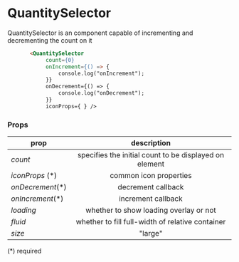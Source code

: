 # QuantitySelector

QuantitySelector is an component capable of incrementing and decrementing the count on it

```html
       <QuantitySelector
            count={0}
            onIncrement={() => {
                console.log("onIncrement");
            }}
            onDecrement={() => {
                console.log("onDecrement");
            }}
            iconProps={ } />
```

### Props

| prop                      | description                                            |
| -------------             |:-------------:                                         |
| _count_                   | specifies the initial count to be displayed on element |
| _iconProps_ (*)           | common icon properties                                 |
| _onDecrement_(*)          | decrement callback                                     |
| _onIncrement_(*)          | increment callback                                     |
| _loading_                 | whether to show loading overlay or not                 |
| _fluid_                   | whether to fill full-width of relative container       |
| _size_                    | "large" | "medium" | "small" | "xsmall"                |

(*) required